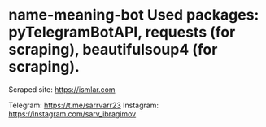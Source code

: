 # name-meaning-bot Used packages: pyTelegramBotAPI, requests (for scraping), beautifulsoup4 (for scraping). 
Scraped site: https://ismlar.com

Telegram: https://t.me/sarrvarr23
Instagram: https://instagram.com/sarv_ibragimov
